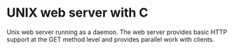 # UNIX web server with C
Unix web server running as a daemon. The web server provides basic HTTP support at the GET method level and provides parallel work with clients.
